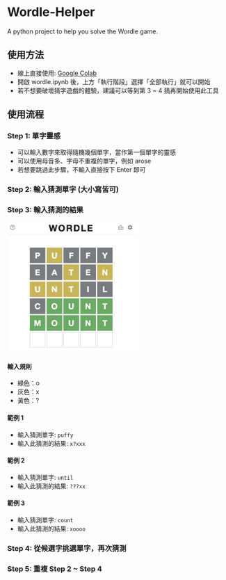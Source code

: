 # Wordle-Helper
A python project to help you solve the Wordle game.

## 使用方法
- 線上直接使用: [Google Colab](https://colab.research.google.com/drive/1DDgXeWPE4TtI-UYyoB-50juWZFrMUek9?usp=sharing)
- 開啟 wordle.ipynb 後，上方「執行階段」選擇「全部執行」就可以開始
- 若不想要破壞猜字遊戲的體驗，建議可以等到第 3 ~ 4 猜再開始使用此工具

## 使用流程

### Step 1: 單字靈感

- 可以輸入數字來取得隨機幾個單字，當作第一個單字的靈感
- 可以使用母音多、字母不重複的單字，例如 arose
- 若想要跳過此步驟，不輸入直接按下 Enter 即可

### Step 2: 輸入猜測單字 (大小寫皆可)

### Step 3: 輸入猜測的結果

<img src="img/demo.png" width=300>

#### 輸入規則
- 綠色：o
- 灰色：x
- 黃色：?

#### 範例 1
- 輸入猜測單字: `puffy`
- 輸入此猜測的結果: `x?xxx`

#### 範例 2
- 輸入猜測單字: `until`
- 輸入此猜測的結果: `???xx`

#### 範例 3
- 輸入猜測單字: `count`
- 輸入此猜測的結果: `xoooo`

### Step 4: 從候選字挑選單字，再次猜測
### Step 5: 重複 Step 2 ~ Step 4
